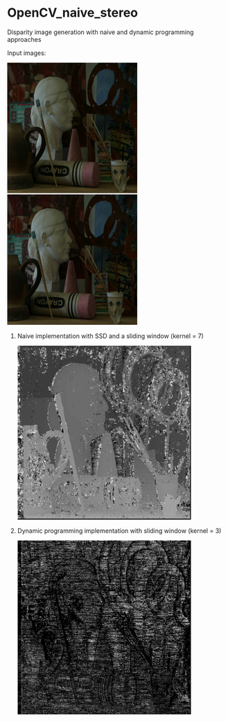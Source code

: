 # OpenCV_naive_stereo
 Disparity image generation with naive and dynamic programming approaches
 
 Input images:
 
<img src="https://github.com/nyakasko/OpenCV_Stereo_Matching/blob/main/data/view0.png" width="300" height="300">   <img src="https://github.com/nyakasko/OpenCV_Stereo_Matching/blob/main/data/view1.png" width="300" height="300">
 
 1. Naive implementation with SSD and a sliding window (kernel = 7)
 
       <img src="https://github.com/nyakasko/OpenCV_Stereo_Matching/blob/main/data/output_naive_kernel7.png" width="400" height="400">
 
 2. Dynamic programming implementation with sliding window (kernel = 3)

       <img src="https://github.com/nyakasko/OpenCV_Stereo_Matching/blob/main/data/output_dp_kernel3.png" width="400" height="400">
